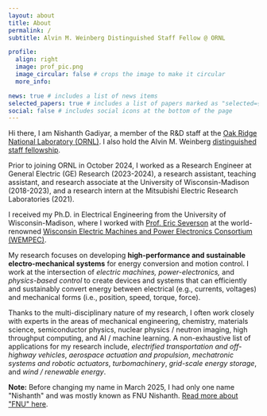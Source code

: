```yaml
---
layout: about
title: About
permalink: /
subtitle: Alvin M. Weinberg Distinguished Staff Fellow @ ORNL

profile:
  align: right
  image: prof_pic.png
  image_circular: false # crops the image to make it circular
  more_info:

news: true # includes a list of news items
selected_papers: true # includes a list of papers marked as "selected={true}"
social: false # includes social icons at the bottom of the page
---
```


Hi there, I am Nishanth Gadiyar, a member of the R&D staff at the [Oak Ridge National Laboratory (ORNL)](https://www.ornl.gov/staff-profile/fnu-nishanth). I also hold the Alvin M. Weinberg [distinguished staff fellowship](https://www.ornl.gov/careers/distinguished-fellowships).

Prior to joining ORNL in October 2024, I worked as a Research Engineer at General Electric (GE) Research (2023-2024), a research assistant, teaching assistant, and research associate at the University of Wisconsin-Madison (2018-2023), and a research intern at the Mitsubishi Electric Research Laboratories (2021).

I received my Ph.D. in Electrical Engineering from the University of Wisconsin-Madison, where I worked with [Prof. Eric Severson](https://elev.umn.edu/) at the world-renowned [Wisconsin Electric Machines and Power Electronics Consortium (WEMPEC)](https://wempec.wisc.edu/).

My research focuses on developing **high-performance and sustainable electro-mechanical systems** for energy conversion and motion control. I work at the intersection of *electric machines, power-electronics,* and *physics-based control*
to create devices and systems that can efficiently and sustainably convert energy between electrical (e.g., currents, voltages) and mechanical forms (i.e., position, speed, torque, force).

Thanks to the multi-disciplinary nature of my research, I often work closely with experts in the areas of mechanical engineering, chemistry, materials science, semiconductor physics, nuclear physics / neutron imaging, high throughput computing, and AI / machine learning.
A non-exhaustive list of applications for my research include, *electrified transportation and off-highway vehicles*, *aerospace actuation and propulsion*, *mechatronic systems and robotic actuators*, *turbomachinery*, *grid-scale energy storage*, and *wind / renewable energy*.

**Note:** Before changing my name in March 2025, I had only one name "Nishanth" and was mostly known as FNU Nishanth. [Read more about "FNU" here](https://viveksinghblog.medium.com/change-my-name-remove-fnu-9bb5687e44c). 
